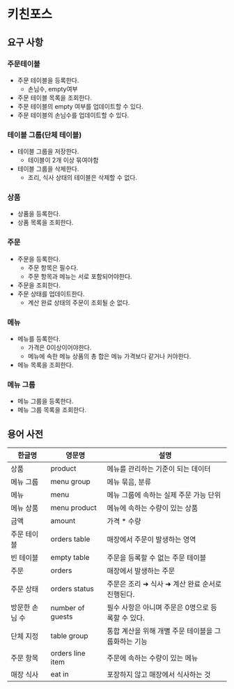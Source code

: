 # 키친포스

## 요구 사항
### 주문테이블 
- 주문 테이블을 등록한다.
    - 손님수, empty여부
- 주문 테이블 목록을 조회한다.
- 주문 테이블의 empty 여부를 업데이트할 수 있다.
- 주문 테이블의 손님수를 업데이트할 수 있다.
    
### 테이블 그룹(단체 테이블)
- 테이블 그룹을 저장한다. 
    - 테이블이 2개 이상 묶여야함
- 테이블 그룹을 삭제한다.
    - 조리, 식사 상태의 테이블은 삭제할 수 없다.

### 상품
- 상품을 등록한다.
- 상품 목록을 조회한다.

### 주문
- 주문을 등록한다.
    - 주문 항목은 필수다.
    - 주문 항목과 메뉴는 서로 포함되어야한다.
- 주문을 조회한다.    
- 주문 상태를 업데이트한다.
    - 계산 완료 상태의 주문이 조회될 순 없다.
  
### 메뉴
- 메뉴를 등록한다.
    - 가격은 0이상이어야한다.
    - 메뉴에 속한 메뉴 상품의 총 합은 메뉴 가격보다 같거나 커야한다.
- 메뉴 목록을 조회한다.
	
	
### 메뉴 그룹
- 메뉴 그룹을 등록한다.
- 메뉴 그룹 목록을 조회한다.

## 용어 사전

| 한글명 | 영문명 | 설명 |
| --- | --- | --- |
| 상품 | product | 메뉴를 관리하는 기준이 되는 데이터 |
| 메뉴 그룹 | menu group | 메뉴 묶음, 분류 |
| 메뉴 | menu | 메뉴 그룹에 속하는 실제 주문 가능 단위 |
| 메뉴 상품 | menu product | 메뉴에 속하는 수량이 있는 상품 |
| 금액 | amount | 가격 * 수량 |
| 주문 테이블 | orders table | 매장에서 주문이 발생하는 영역 |
| 빈 테이블 | empty table | 주문을 등록할 수 없는 주문 테이블 |
| 주문 | orders | 매장에서 발생하는 주문 |
| 주문 상태 | orders status | 주문은 조리 ➜ 식사 ➜ 계산 완료 순서로 진행된다. |
| 방문한 손님 수 | number of guests | 필수 사항은 아니며 주문은 0명으로 등록할 수 있다. |
| 단체 지정 | table group | 통합 계산을 위해 개별 주문 테이블을 그룹화하는 기능 |
| 주문 항목 | orders line item | 주문에 속하는 수량이 있는 메뉴 |
| 매장 식사 | eat in | 포장하지 않고 매장에서 식사하는 것 |
